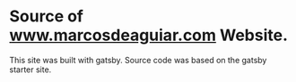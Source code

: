 # Source of www.marcosdeaguiar.com Website.
This site was built with gatsby.
Source code was based on the gatsby starter site.
